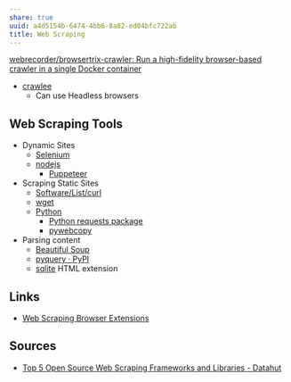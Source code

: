 ```yaml
---
share: true
uuid: a4d5154b-6474-4bb6-8a82-ed04bfc722ab
title: Web Scraping
---
```

[webrecorder/browsertrix-crawler: Run a high-fidelity browser-based crawler in a single Docker container](https://github.com/webrecorder/browsertrix-crawler)

* [crawlee](/undefined)
	* Can use Headless browsers
## Web Scraping Tools
* Dynamic Sites
	* [Selenium](/56e3cca8-c586-4d84-8e61-4ceb272580d1)
	* [nodejs](/94377dc4-14fb-44cd-9892-4cf3cff78726)
		* [Puppeteer](/123312b8-2afa-4828-aacc-50ba34f2f86e)
* Scraping Static Sites
	* [Software/List/curl](/undefined)
	* [wget](/c5006247-3747-4a31-be2f-a5f3b70fcc9a)
	* [Python](/80428ac9-197a-4c70-9230-119cf9079782)
		* [Python requests package](/c538ab15-be66-4a39-b17c-dc719e11de3d)
		* [pywebcopy](/63d04b10-f4ad-4735-92c4-c18f93475977)
* Parsing content
	* [Beautiful Soup](/cc51fb6e-b726-4147-ad17-f3f59cc6b384)
	* [pyquery · PyPI](https://pypi.org/project/pyquery/)
	* [sqlite](/1a1ccc57-1ba3-4ba7-8db9-9eb945b88d85) HTML extension
## Links

* [Web Scraping Browser Extensions](/0140c7c3-1132-4be7-b39b-c64380c08ce1)

## Sources

* [Top 5 Open Source Web Scraping Frameworks and Libraries - Datahut](https://www.blog.datahut.co/post/top-5-open-source-web-scraping-frameworks-and-libraries)